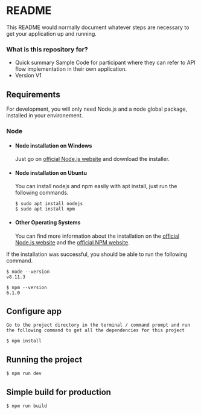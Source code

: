 # README #

This README would normally document whatever steps are necessary to get your application up and running.

### What is this repository for? ###

* Quick summary
    Sample Code for participant where they can refer to API flow implementation in their own application.
* Version
    V1

## Requirements

For development, you will only need Node.js and a node global package, installed in your environement.

### Node
- #### Node installation on Windows

  Just go on [official Node.js website](https://nodejs.org/) and download the installer.

- #### Node installation on Ubuntu

  You can install nodejs and npm easily with apt install, just run the following commands.

      $ sudo apt install nodejs
      $ sudo apt install npm

- #### Other Operating Systems
  You can find more information about the installation on the [official Node.js website](https://nodejs.org/) and the [official NPM website](https://npmjs.org/).

If the installation was successful, you should be able to run the following command.

    $ node --version
    v8.11.3

    $ npm --version
    6.1.0

## Configure app
    Go to the project directory in the terminal / command prompt and run the following command to get all the dependencies for this project

    $ npm install

## Running the project

    $ npm run dev

## Simple build for production

    $ npm run build


